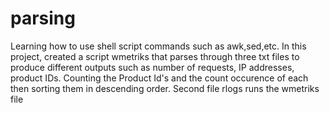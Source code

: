 # parsing
Learning how to use shell script commands such as awk,sed,etc.
In this project, created a script wmetriks that parses through three txt files to produce different outputs
such as number of requests, IP addresses, product IDs. 
Counting the Product Id's and the count occurence of each then sorting them in descending order.
Second file rlogs runs the wmetriks file
